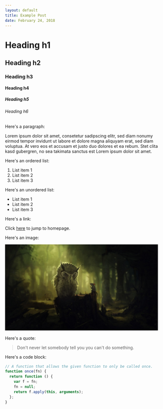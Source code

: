 ```yaml
---
layout: default
title: Example Post
date: February 24, 2018
---
```


# Heading h1

## Heading h2

### Heading h3

#### Heading h4

##### Heading h5

###### Heading h6

Here's a paragraph:

Lorem ipsum dolor sit amet, consetetur sadipscing elitr, sed diam nonumy eirmod
tempor invidunt ut labore et dolore magna aliquyam erat, sed diam voluptua. At
vero eos et accusam et justo duo dolores et ea rebum. Stet clita kasd gubergren,
no sea takimata sanctus est Lorem ipsum dolor sit amet.

Here's an ordered list:

1. List item 1
2. List item 2
3. List item 3

Here's an unordered list:

* List item 1
* List item 2
* List item 3

Here's a link:

Click [here](https://mapkts.com) to jump to homepage.

Here's an image:

![Owl and Rat](assets/img/owl-and-rat.jpg)

Here's a quote:

> Don't never let somebody tell you you can't do something.

Here's a code block:

```js
// A function that allows the given function to only be called once.
function once(fn) {
  return function () {
    var f = fn;
    fn = null;
    return f.apply(this, arguments);
  }; 
}
```
